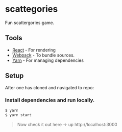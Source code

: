 # scattegories

Fun scattergories game.

## Tools
* [React](https://facebook.github.io/react/docs/getting-started.html) - For rendering
* [Webpack](https://github.com/webpack/webpack) - To bundle sources.
* [Yarn](https://yarnpkg.com/en/) - For managing dependencies

## Setup
After one has cloned and navigated to repo:

### Install dependencies and run locally.
```bash
$ yarn
$ yarn start
```

> Now check it out here -> up http://localhost:3000
